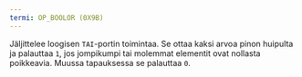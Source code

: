 ```yaml
---
termi: OP_BOOLOR (0X9B)
---
```


Jäljittelee loogisen `TAI`-portin toimintaa. Se ottaa kaksi arvoa pinon huipulta ja palauttaa `1`, jos jompikumpi tai molemmat elementit ovat nollasta poikkeavia. Muussa tapauksessa se palauttaa `0`.